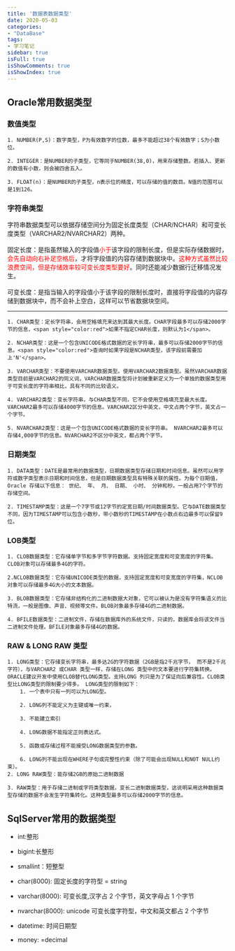 ```yaml
---
title: '数据表数据类型'
date: 2020-05-03
categories:
- "DataBase"
tags:
- 学习笔记
sidebar: true
isFull: true
isShowComments: true
isShowIndex: true
---
```


## Oracle常用数据类型

 ### 数值类型

    1. NUMBER(P,S)：数字类型，P为有效数字的位数，最多不能超过38个有效数字；S为小数位。
    
    2. INTEGER：是NUMBER的子类型，它等同于NUMBER(38,0)，用来存储整数。若插入、更新的数值有小数，则会被四舍五入。
    
    3. FLOAT(n)：是NUMBER的子类型，n表示位的精度，可以存储的值的数目。N值的范围可以是1到126。

 ### 字符串类型<br>
   字符串数据类型可以依据存储空间分为固定长度类型（CHAR/NCHAR）和可变长度类型（VARCHAR2/NVARCHAR2）两种。<br><br>
   固定长度：是指虽然输入的字段值<span style="color:red">小于</span>该字段的限制长度，但是实际存储数据时，<span style="color:red">会先自动向右补足空格后</span>，才将字段值的内容存储到数据块中。<span style="color:red">这种方式虽然比较浪费空间，但是存储效率较可变长度类型要好</span>。同时还能减少数据行迁移情况发生。<br><br>
   可变长度：是指当输入的字段值小于该字段的限制长度时，直接将字段值的内容存储到数据块中，而不会补上空白，这样可以节省数据块空间。<br>
   
   ----

    1. CHAR类型：定长字符串，会用空格填充来达到其最大长度。CHAR字段最多可以存储2000字节的信息，<span style="color:red">如果不指定CHAR长度，则默认为1</span>。

    2. NCHAR类型：这是一个包含UNICODE格式数据的定长字符串，最多可以存储2000字节的信息。<span style="color:red">查询时如果字段是NCHAR类型，该字段前需要加上'N'</span>。

    3. VARCHAR类型：不要使用VARCHAR数据类型。使用VARCHAR2数据类型。虽然VARCHAR数据类型目前是VARCHAR2的同义词，VARCHAR数据类型将计划被重新定义为一个单独的数据类型用于可变长度的字符串相比，具有不同的比较语义。

    4. VARCHAR2类型：变长字符串，与CHAR类型不同，它不会使用空格填充至最大长度。VARCHAR2最多可以存储4000字节的信息。VARCHAR2区分中英文，中文占两个字节，英文占一个字节。

    5. NVARCHAR2类型：这是一个包含UNICODE格式数据的变长字符串。 NVARCHAR2最多可以存储4,000字节的信息。NVARCHAR2不区分中英文，都占两个字节。
   
 ### 日期类型
    1. DATA类型：DATE是最常用的数据类型，日期数据类型存储日期和时间信息。虽然可以用字符或数字类型表示日期和时间信息，但是日期数据类型具有特殊关联的属性。为每个日期值，Oracle 存储以下信息： 世纪、 年、 月、 日期、 小时、 分钟和秒。一般占用7个字节的存储空间。

    2. TIMESTAMP类型：这是一个7字节或12字节的定宽日期/时间数据类型。它与DATE数据类型不同，因为TIMESTAMP可以包含小数秒，带小数秒的TIMESTAMP在小数点右边最多可以保留9位。

 ### LOB类型
    1. CLOB数据类型：它存储单字节和多字节字符数据。支持固定宽度和可变宽度的字符集。CLOB对象可以存储最多4G的字符。

    2.NCLOB数据类型：它存储UNICODE类型的数据，支持固定宽度和可变宽度的字符集，NCLOB对象可以存储最多4G大小的文本数据。

    3. BLOB数据类型：它存储非结构化的二进制数据大对象，它可以被认为是没有字符集语义的比特流，一般是图像、声音、视频等文件。BLOB对象最多存储4G的二进制数据。

    4. BFILE数据类型：二进制文件，存储在数据库外的系统文件，只读的，数据库会将该文件当二进制文件处理。BFILE对象最多存储4G的数据。

 ### RAW & LONG RAW 类型
    1. LONG类型：它存储变长字符串，最多达2G的字符数据（2GB是指2千兆字节， 而不是2千兆字符），与VARCHAR2 或CHAR 类型一样，存储在LONG 类型中的文本要进行字符集转换。ORACLE建议开发中使用CLOB替代LONG类型。支持LONG 列只是为了保证向后兼容性。CLOB类型比LONG类型的限制要少得多。 LONG类型的限制如下：
        1. 一个表中只有一列可以为LONG型。

        2. LONG列不能定义为主键或唯一约束，

        3. 不能建立索引

        4. LONG数据不能指定正则表达式。

        5. 函数或存储过程不能接受LONG数据类型的参数。

        6. LONG列不能出现在WHERE子句或完整性约束（除了可能会出现NULL和NOT NULL约束）。
    2. LONG RAW类型：能存储2GB的原始二进制数据

    3. RAW类型：用于存储二进制或字符类型数据，变长二进制数据类型，这说明采用这种数据类型存储的数据不会发生字符集转化。这种类型最多可以存储2000字节的信息。

## SqlServer常用的数据类型
 
 - int:整形

 - bigint:长整形

 - smallint：短整型

 - char(8000): 固定长度的字符型 = string

 - varchar(8000): 可变长度,汉字占 2 个字节，英文字母占 1 个字节

 - nvarchar(8000): unicode 可变长度字符型，中文和英文都占 2 个字节

 - datetime: 时间日期型

 - money: =decimal
